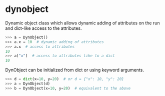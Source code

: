 # dynobject
Dynamic object class which allows dynamic adding of attributes on the run
and dict-like access to the attributes.

```python
>>> a = DynObject()
>>> a.x = 10  # dynamic adding of attributes
>>> a.x  # access to attributes
10
>>> a["x"]  # access to attributes like to a dict
10
```

DynObject can be initialized from dict or using keyword arguments.

```python
>>> d = dict(x=10, y=20)  # or d = {"x": 10, "y": 20}
>>> a = DynObject(d)
>>> b = DynObject(x=10, y=20)  # equivalent to the above
```